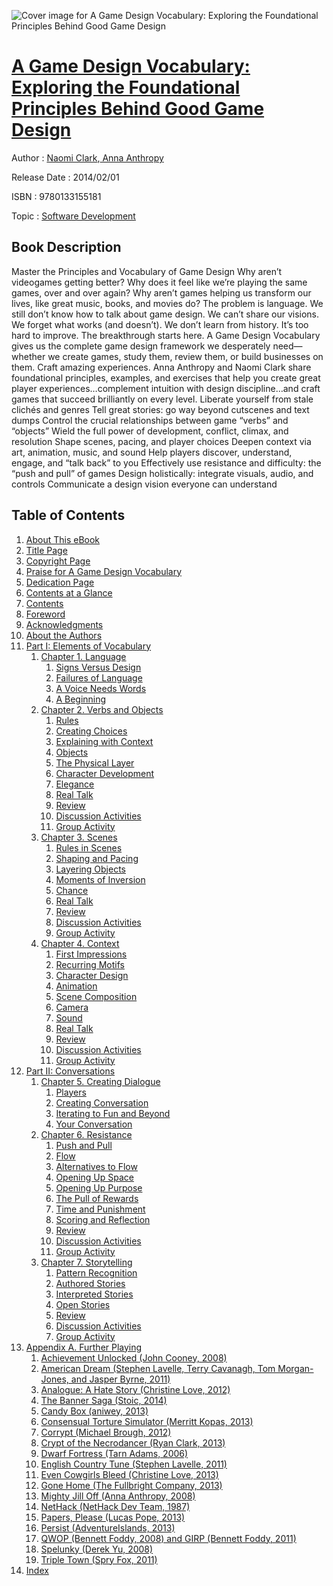 ![Cover image for A Game Design Vocabulary: Exploring the Foundational Principles Behind Good Game Design](https://imgdetail.ebookreading.net/cover/cover/software_development/EB9780133155181.jpg)

[A Game Design Vocabulary: Exploring the Foundational Principles Behind Good Game Design](https://ebookreading.net/view/book/A+Game+Design+Vocabulary%3A+Exploring+the+Foundational+Principles+Behind+Good+Game+Design-EB9780133155181_1.html "A Game Design Vocabulary: Exploring the Foundational Principles Behind Good Game Design")
====================================================================================================================

Author : [Naomi Clark](https://ebookreading.net/search/author/Naomi+Clark),[ Anna Anthropy](https://ebookreading.net/search/author/+Anna+Anthropy)

Release Date : 2014/02/01

ISBN : 9780133155181

Topic : [Software Development](https://ebookreading.net/search/category/software-development)

Book Description
-----------------

Master the Principles and Vocabulary of Game Design
Why aren’t videogames getting better? Why does it feel like we’re playing the same games, over and over again? Why aren’t games helping us transform our lives, like great music, books, and movies do?
The problem is language. We still don’t know how to talk about game design. We can’t share our visions. We forget what works (and doesn’t). We don’t learn from history. It’s too hard to improve.
The breakthrough starts here. A Game Design Vocabulary gives us the complete game design framework we desperately need—whether we create games, study them, review them, or build businesses on them.
Craft amazing experiences. Anna Anthropy and Naomi Clark share foundational principles, examples, and exercises that help you create great player experiences…complement intuition with design discipline…and craft games that succeed brilliantly on every level.
 Liberate yourself from stale clichés and genres 
 Tell great stories: go way beyond cutscenes and text dumps 
 Control the crucial relationships between game “verbs” and “objects” 
 Wield the full power of development, conflict, climax, and resolution 
 Shape scenes, pacing, and player choices 
 Deepen context via art, animation, music, and sound 
 Help players discover, understand, engage, and “talk back” to you 
 Effectively use resistance and difficulty: the “push and pull” of games 
 Design holistically: integrate visuals, audio, and controls 
 Communicate a design vision everyone can understand 
              
Table of Contents
-----------------

1. [About This eBook](https://ebookreading.net/view/book/A+Game+Design+Vocabulary%3A+Exploring+the+Foundational+Principles+Behind+Good+Game+Design-EB9780133155181_2.html)
1. [Title Page](https://ebookreading.net/view/book/A+Game+Design+Vocabulary%3A+Exploring+the+Foundational+Principles+Behind+Good+Game+Design-EB9780133155181_3.html)
1. [Copyright Page](https://ebookreading.net/view/book/A+Game+Design+Vocabulary%3A+Exploring+the+Foundational+Principles+Behind+Good+Game+Design-EB9780133155181_4.html)
1. [Praise for A Game Design Vocabulary](https://ebookreading.net/view/book/A+Game+Design+Vocabulary%3A+Exploring+the+Foundational+Principles+Behind+Good+Game+Design-EB9780133155181_5.html)
1. [Dedication Page](https://ebookreading.net/view/book/A+Game+Design+Vocabulary%3A+Exploring+the+Foundational+Principles+Behind+Good+Game+Design-EB9780133155181_6.html)
1. [Contents at a Glance](https://ebookreading.net/view/book/A+Game+Design+Vocabulary%3A+Exploring+the+Foundational+Principles+Behind+Good+Game+Design-EB9780133155181_7.html)
1. [Contents](https://ebookreading.net/view/book/A+Game+Design+Vocabulary%3A+Exploring+the+Foundational+Principles+Behind+Good+Game+Design-EB9780133155181_8.html)
1. [Foreword](https://ebookreading.net/view/book/A+Game+Design+Vocabulary%3A+Exploring+the+Foundational+Principles+Behind+Good+Game+Design-EB9780133155181_9.html)
1. [Acknowledgments](https://ebookreading.net/view/book/A+Game+Design+Vocabulary%3A+Exploring+the+Foundational+Principles+Behind+Good+Game+Design-EB9780133155181_10.html)
1. [About the Authors](https://ebookreading.net/view/book/A+Game+Design+Vocabulary%3A+Exploring+the+Foundational+Principles+Behind+Good+Game+Design-EB9780133155181_11.html)
1. [Part I: Elements of Vocabulary](https://ebookreading.net/view/book/A+Game+Design+Vocabulary%3A+Exploring+the+Foundational+Principles+Behind+Good+Game+Design-EB9780133155181_12.html)
    1. [Chapter 1. Language](https://ebookreading.net/view/book/A+Game+Design+Vocabulary%3A+Exploring+the+Foundational+Principles+Behind+Good+Game+Design-EB9780133155181_13.html)
        1. [Signs Versus Design](https://ebookreading.net/view/book/A+Game+Design+Vocabulary%3A+Exploring+the+Foundational+Principles+Behind+Good+Game+Design-EB9780133155181_13.html#ch01lev1sec1)
        1. [Failures of Language](https://ebookreading.net/view/book/A+Game+Design+Vocabulary%3A+Exploring+the+Foundational+Principles+Behind+Good+Game+Design-EB9780133155181_13.html#ch01lev1sec2)
        1. [A Voice Needs Words](https://ebookreading.net/view/book/A+Game+Design+Vocabulary%3A+Exploring+the+Foundational+Principles+Behind+Good+Game+Design-EB9780133155181_13.html#ch01lev1sec3)
        1. [A Beginning](https://ebookreading.net/view/book/A+Game+Design+Vocabulary%3A+Exploring+the+Foundational+Principles+Behind+Good+Game+Design-EB9780133155181_13.html#ch01lev1sec4)
    1. [Chapter 2. Verbs and Objects](https://ebookreading.net/view/book/A+Game+Design+Vocabulary%3A+Exploring+the+Foundational+Principles+Behind+Good+Game+Design-EB9780133155181_14.html)
        1. [Rules](https://ebookreading.net/view/book/A+Game+Design+Vocabulary%3A+Exploring+the+Foundational+Principles+Behind+Good+Game+Design-EB9780133155181_14.html#ch02lev1sec1)
        1. [Creating Choices](https://ebookreading.net/view/book/A+Game+Design+Vocabulary%3A+Exploring+the+Foundational+Principles+Behind+Good+Game+Design-EB9780133155181_14.html#ch02lev1sec2)
        1. [Explaining with Context](https://ebookreading.net/view/book/A+Game+Design+Vocabulary%3A+Exploring+the+Foundational+Principles+Behind+Good+Game+Design-EB9780133155181_14.html#ch02lev1sec3)
        1. [Objects](https://ebookreading.net/view/book/A+Game+Design+Vocabulary%3A+Exploring+the+Foundational+Principles+Behind+Good+Game+Design-EB9780133155181_14.html#ch02lev1sec4)
        1. [The Physical Layer](https://ebookreading.net/view/book/A+Game+Design+Vocabulary%3A+Exploring+the+Foundational+Principles+Behind+Good+Game+Design-EB9780133155181_14.html#ch02lev1sec5)
        1. [Character Development](https://ebookreading.net/view/book/A+Game+Design+Vocabulary%3A+Exploring+the+Foundational+Principles+Behind+Good+Game+Design-EB9780133155181_14.html#ch02lev1sec6)
        1. [Elegance](https://ebookreading.net/view/book/A+Game+Design+Vocabulary%3A+Exploring+the+Foundational+Principles+Behind+Good+Game+Design-EB9780133155181_14.html#ch02lev1sec7)
        1. [Real Talk](https://ebookreading.net/view/book/A+Game+Design+Vocabulary%3A+Exploring+the+Foundational+Principles+Behind+Good+Game+Design-EB9780133155181_14.html#ch02lev1sec8)
        1. [Review](https://ebookreading.net/view/book/A+Game+Design+Vocabulary%3A+Exploring+the+Foundational+Principles+Behind+Good+Game+Design-EB9780133155181_14.html#ch02lev1sec9)
        1. [Discussion Activities](https://ebookreading.net/view/book/A+Game+Design+Vocabulary%3A+Exploring+the+Foundational+Principles+Behind+Good+Game+Design-EB9780133155181_14.html#ch02lev1sec10)
        1. [Group Activity](https://ebookreading.net/view/book/A+Game+Design+Vocabulary%3A+Exploring+the+Foundational+Principles+Behind+Good+Game+Design-EB9780133155181_14.html#ch02lev1sec11)
    1. [Chapter 3. Scenes](https://ebookreading.net/view/book/A+Game+Design+Vocabulary%3A+Exploring+the+Foundational+Principles+Behind+Good+Game+Design-EB9780133155181_15.html)
        1. [Rules in Scenes](https://ebookreading.net/view/book/A+Game+Design+Vocabulary%3A+Exploring+the+Foundational+Principles+Behind+Good+Game+Design-EB9780133155181_15.html#ch03lev1sec1)
        1. [Shaping and Pacing](https://ebookreading.net/view/book/A+Game+Design+Vocabulary%3A+Exploring+the+Foundational+Principles+Behind+Good+Game+Design-EB9780133155181_15.html#ch03lev1sec2)
        1. [Layering Objects](https://ebookreading.net/view/book/A+Game+Design+Vocabulary%3A+Exploring+the+Foundational+Principles+Behind+Good+Game+Design-EB9780133155181_15.html#ch03lev1sec3)
        1. [Moments of Inversion](https://ebookreading.net/view/book/A+Game+Design+Vocabulary%3A+Exploring+the+Foundational+Principles+Behind+Good+Game+Design-EB9780133155181_15.html#ch03lev1sec4)
        1. [Chance](https://ebookreading.net/view/book/A+Game+Design+Vocabulary%3A+Exploring+the+Foundational+Principles+Behind+Good+Game+Design-EB9780133155181_15.html#ch03lev1sec5)
        1. [Real Talk](https://ebookreading.net/view/book/A+Game+Design+Vocabulary%3A+Exploring+the+Foundational+Principles+Behind+Good+Game+Design-EB9780133155181_15.html#ch03lev1sec6)
        1. [Review](https://ebookreading.net/view/book/A+Game+Design+Vocabulary%3A+Exploring+the+Foundational+Principles+Behind+Good+Game+Design-EB9780133155181_15.html#ch03lev1sec7)
        1. [Discussion Activities](https://ebookreading.net/view/book/A+Game+Design+Vocabulary%3A+Exploring+the+Foundational+Principles+Behind+Good+Game+Design-EB9780133155181_15.html#ch03lev1sec8)
        1. [Group Activity](https://ebookreading.net/view/book/A+Game+Design+Vocabulary%3A+Exploring+the+Foundational+Principles+Behind+Good+Game+Design-EB9780133155181_15.html#ch03lev1sec9)
    1. [Chapter 4. Context](https://ebookreading.net/view/book/A+Game+Design+Vocabulary%3A+Exploring+the+Foundational+Principles+Behind+Good+Game+Design-EB9780133155181_16.html)
        1. [First Impressions](https://ebookreading.net/view/book/A+Game+Design+Vocabulary%3A+Exploring+the+Foundational+Principles+Behind+Good+Game+Design-EB9780133155181_16.html#ch04lev1sec1)
        1. [Recurring Motifs](https://ebookreading.net/view/book/A+Game+Design+Vocabulary%3A+Exploring+the+Foundational+Principles+Behind+Good+Game+Design-EB9780133155181_16.html#ch04lev1sec2)
        1. [Character Design](https://ebookreading.net/view/book/A+Game+Design+Vocabulary%3A+Exploring+the+Foundational+Principles+Behind+Good+Game+Design-EB9780133155181_16.html#ch04lev1sec3)
        1. [Animation](https://ebookreading.net/view/book/A+Game+Design+Vocabulary%3A+Exploring+the+Foundational+Principles+Behind+Good+Game+Design-EB9780133155181_16.html#ch04lev1sec4)
        1. [Scene Composition](https://ebookreading.net/view/book/A+Game+Design+Vocabulary%3A+Exploring+the+Foundational+Principles+Behind+Good+Game+Design-EB9780133155181_16.html#ch04lev1sec5)
        1. [Camera](https://ebookreading.net/view/book/A+Game+Design+Vocabulary%3A+Exploring+the+Foundational+Principles+Behind+Good+Game+Design-EB9780133155181_16.html#ch04lev1sec6)
        1. [Sound](https://ebookreading.net/view/book/A+Game+Design+Vocabulary%3A+Exploring+the+Foundational+Principles+Behind+Good+Game+Design-EB9780133155181_16.html#ch04lev1sec7)
        1. [Real Talk](https://ebookreading.net/view/book/A+Game+Design+Vocabulary%3A+Exploring+the+Foundational+Principles+Behind+Good+Game+Design-EB9780133155181_16.html#ch04lev1sec8)
        1. [Review](https://ebookreading.net/view/book/A+Game+Design+Vocabulary%3A+Exploring+the+Foundational+Principles+Behind+Good+Game+Design-EB9780133155181_16.html#ch04lev1sec9)
        1. [Discussion Activities](https://ebookreading.net/view/book/A+Game+Design+Vocabulary%3A+Exploring+the+Foundational+Principles+Behind+Good+Game+Design-EB9780133155181_16.html#ch04lev1sec10)
        1. [Group Activity](https://ebookreading.net/view/book/A+Game+Design+Vocabulary%3A+Exploring+the+Foundational+Principles+Behind+Good+Game+Design-EB9780133155181_16.html#ch04lev1sec11)
1. [Part II: Conversations](https://ebookreading.net/view/book/A+Game+Design+Vocabulary%3A+Exploring+the+Foundational+Principles+Behind+Good+Game+Design-EB9780133155181_17.html)
    1. [Chapter 5. Creating Dialogue](https://ebookreading.net/view/book/A+Game+Design+Vocabulary%3A+Exploring+the+Foundational+Principles+Behind+Good+Game+Design-EB9780133155181_18.html)
        1. [Players](https://ebookreading.net/view/book/A+Game+Design+Vocabulary%3A+Exploring+the+Foundational+Principles+Behind+Good+Game+Design-EB9780133155181_18.html#ch05lev1sec1)
        1. [Creating Conversation](https://ebookreading.net/view/book/A+Game+Design+Vocabulary%3A+Exploring+the+Foundational+Principles+Behind+Good+Game+Design-EB9780133155181_18.html#ch05lev1sec2)
        1. [Iterating to Fun and Beyond](https://ebookreading.net/view/book/A+Game+Design+Vocabulary%3A+Exploring+the+Foundational+Principles+Behind+Good+Game+Design-EB9780133155181_18.html#ch05lev1sec3)
        1. [Your Conversation](https://ebookreading.net/view/book/A+Game+Design+Vocabulary%3A+Exploring+the+Foundational+Principles+Behind+Good+Game+Design-EB9780133155181_18.html#ch05lev1sec4)
    1. [Chapter 6. Resistance](https://ebookreading.net/view/book/A+Game+Design+Vocabulary%3A+Exploring+the+Foundational+Principles+Behind+Good+Game+Design-EB9780133155181_19.html)
        1. [Push and Pull](https://ebookreading.net/view/book/A+Game+Design+Vocabulary%3A+Exploring+the+Foundational+Principles+Behind+Good+Game+Design-EB9780133155181_19.html#ch06lev1sec1)
        1. [Flow](https://ebookreading.net/view/book/A+Game+Design+Vocabulary%3A+Exploring+the+Foundational+Principles+Behind+Good+Game+Design-EB9780133155181_19.html#ch06lev1sec2)
        1. [Alternatives to Flow](https://ebookreading.net/view/book/A+Game+Design+Vocabulary%3A+Exploring+the+Foundational+Principles+Behind+Good+Game+Design-EB9780133155181_19.html#ch06lev1sec3)
        1. [Opening Up Space](https://ebookreading.net/view/book/A+Game+Design+Vocabulary%3A+Exploring+the+Foundational+Principles+Behind+Good+Game+Design-EB9780133155181_19.html#ch06lev1sec4)
        1. [Opening Up Purpose](https://ebookreading.net/view/book/A+Game+Design+Vocabulary%3A+Exploring+the+Foundational+Principles+Behind+Good+Game+Design-EB9780133155181_19.html#ch06lev1sec5)
        1. [The Pull of Rewards](https://ebookreading.net/view/book/A+Game+Design+Vocabulary%3A+Exploring+the+Foundational+Principles+Behind+Good+Game+Design-EB9780133155181_19.html#ch06lev1sec6)
        1. [Time and Punishment](https://ebookreading.net/view/book/A+Game+Design+Vocabulary%3A+Exploring+the+Foundational+Principles+Behind+Good+Game+Design-EB9780133155181_19.html#ch06lev1sec7)
        1. [Scoring and Reflection](https://ebookreading.net/view/book/A+Game+Design+Vocabulary%3A+Exploring+the+Foundational+Principles+Behind+Good+Game+Design-EB9780133155181_19.html#ch06lev1sec8)
        1. [Review](https://ebookreading.net/view/book/A+Game+Design+Vocabulary%3A+Exploring+the+Foundational+Principles+Behind+Good+Game+Design-EB9780133155181_19.html#ch06lev1sec9)
        1. [Discussion Activities](https://ebookreading.net/view/book/A+Game+Design+Vocabulary%3A+Exploring+the+Foundational+Principles+Behind+Good+Game+Design-EB9780133155181_19.html#ch06lev1sec10)
        1. [Group Activity](https://ebookreading.net/view/book/A+Game+Design+Vocabulary%3A+Exploring+the+Foundational+Principles+Behind+Good+Game+Design-EB9780133155181_19.html#ch06lev1sec11)
    1. [Chapter 7. Storytelling](https://ebookreading.net/view/book/A+Game+Design+Vocabulary%3A+Exploring+the+Foundational+Principles+Behind+Good+Game+Design-EB9780133155181_20.html)
        1. [Pattern Recognition](https://ebookreading.net/view/book/A+Game+Design+Vocabulary%3A+Exploring+the+Foundational+Principles+Behind+Good+Game+Design-EB9780133155181_20.html#ch07lev1sec1)
        1. [Authored Stories](https://ebookreading.net/view/book/A+Game+Design+Vocabulary%3A+Exploring+the+Foundational+Principles+Behind+Good+Game+Design-EB9780133155181_20.html#ch07lev1sec2)
        1. [Interpreted Stories](https://ebookreading.net/view/book/A+Game+Design+Vocabulary%3A+Exploring+the+Foundational+Principles+Behind+Good+Game+Design-EB9780133155181_20.html#ch07lev1sec3)
        1. [Open Stories](https://ebookreading.net/view/book/A+Game+Design+Vocabulary%3A+Exploring+the+Foundational+Principles+Behind+Good+Game+Design-EB9780133155181_20.html#ch07lev1sec4)
        1. [Review](https://ebookreading.net/view/book/A+Game+Design+Vocabulary%3A+Exploring+the+Foundational+Principles+Behind+Good+Game+Design-EB9780133155181_20.html#ch07lev1sec5)
        1. [Discussion Activities](https://ebookreading.net/view/book/A+Game+Design+Vocabulary%3A+Exploring+the+Foundational+Principles+Behind+Good+Game+Design-EB9780133155181_20.html#ch07lev1sec6)
        1. [Group Activity](https://ebookreading.net/view/book/A+Game+Design+Vocabulary%3A+Exploring+the+Foundational+Principles+Behind+Good+Game+Design-EB9780133155181_20.html#ch07lev1sec7)
1. [Appendix A. Further Playing](https://ebookreading.net/view/book/A+Game+Design+Vocabulary%3A+Exploring+the+Foundational+Principles+Behind+Good+Game+Design-EB9780133155181_21.html)
    1. [Achievement Unlocked (John Cooney, 2008)](https://ebookreading.net/view/book/A+Game+Design+Vocabulary%3A+Exploring+the+Foundational+Principles+Behind+Good+Game+Design-EB9780133155181_21.html#app01lev1sec1)
    1. [American Dream (Stephen Lavelle, Terry Cavanagh, Tom Morgan-Jones, and Jasper Byrne, 2011)](https://ebookreading.net/view/book/A+Game+Design+Vocabulary%3A+Exploring+the+Foundational+Principles+Behind+Good+Game+Design-EB9780133155181_21.html#app01lev1sec2)
    1. [Analogue: A Hate Story (Christine Love, 2012)](https://ebookreading.net/view/book/A+Game+Design+Vocabulary%3A+Exploring+the+Foundational+Principles+Behind+Good+Game+Design-EB9780133155181_21.html#app01lev1sec3)
    1. [The Banner Saga (Stoic, 2014)](https://ebookreading.net/view/book/A+Game+Design+Vocabulary%3A+Exploring+the+Foundational+Principles+Behind+Good+Game+Design-EB9780133155181_21.html#app01lev1sec4)
    1. [Candy Box (aniwey, 2013)](https://ebookreading.net/view/book/A+Game+Design+Vocabulary%3A+Exploring+the+Foundational+Principles+Behind+Good+Game+Design-EB9780133155181_21.html#app01lev1sec5)
    1. [Consensual Torture Simulator (Merritt Kopas, 2013)](https://ebookreading.net/view/book/A+Game+Design+Vocabulary%3A+Exploring+the+Foundational+Principles+Behind+Good+Game+Design-EB9780133155181_21.html#app01lev1sec6)
    1. [Corrypt (Michael Brough, 2012)](https://ebookreading.net/view/book/A+Game+Design+Vocabulary%3A+Exploring+the+Foundational+Principles+Behind+Good+Game+Design-EB9780133155181_21.html#app01lev1sec7)
    1. [Crypt of the Necrodancer (Ryan Clark, 2013)](https://ebookreading.net/view/book/A+Game+Design+Vocabulary%3A+Exploring+the+Foundational+Principles+Behind+Good+Game+Design-EB9780133155181_21.html#app01lev1sec8)
    1. [Dwarf Fortress (Tarn Adams, 2006)](https://ebookreading.net/view/book/A+Game+Design+Vocabulary%3A+Exploring+the+Foundational+Principles+Behind+Good+Game+Design-EB9780133155181_21.html#app01lev1sec9)
    1. [English Country Tune (Stephen Lavelle, 2011)](https://ebookreading.net/view/book/A+Game+Design+Vocabulary%3A+Exploring+the+Foundational+Principles+Behind+Good+Game+Design-EB9780133155181_21.html#app01lev1sec10)
    1. [Even Cowgirls Bleed (Christine Love, 2013)](https://ebookreading.net/view/book/A+Game+Design+Vocabulary%3A+Exploring+the+Foundational+Principles+Behind+Good+Game+Design-EB9780133155181_21.html#app01lev1sec11)
    1. [Gone Home (The Fullbright Company, 2013)](https://ebookreading.net/view/book/A+Game+Design+Vocabulary%3A+Exploring+the+Foundational+Principles+Behind+Good+Game+Design-EB9780133155181_21.html#app01lev1sec12)
    1. [Mighty Jill Off (Anna Anthropy, 2008)](https://ebookreading.net/view/book/A+Game+Design+Vocabulary%3A+Exploring+the+Foundational+Principles+Behind+Good+Game+Design-EB9780133155181_21.html#app01lev1sec13)
    1. [NetHack (NetHack Dev Team, 1987)](https://ebookreading.net/view/book/A+Game+Design+Vocabulary%3A+Exploring+the+Foundational+Principles+Behind+Good+Game+Design-EB9780133155181_21.html#app01lev1sec14)
    1. [Papers, Please (Lucas Pope, 2013)](https://ebookreading.net/view/book/A+Game+Design+Vocabulary%3A+Exploring+the+Foundational+Principles+Behind+Good+Game+Design-EB9780133155181_21.html#app01lev1sec15)
    1. [Persist (AdventureIslands, 2013)](https://ebookreading.net/view/book/A+Game+Design+Vocabulary%3A+Exploring+the+Foundational+Principles+Behind+Good+Game+Design-EB9780133155181_21.html#app01lev1sec16)
    1. [QWOP (Bennett Foddy, 2008) and GIRP (Bennett Foddy, 2011)](https://ebookreading.net/view/book/A+Game+Design+Vocabulary%3A+Exploring+the+Foundational+Principles+Behind+Good+Game+Design-EB9780133155181_21.html#app01lev1sec17)
    1. [Spelunky (Derek Yu, 2008)](https://ebookreading.net/view/book/A+Game+Design+Vocabulary%3A+Exploring+the+Foundational+Principles+Behind+Good+Game+Design-EB9780133155181_21.html#app01lev1sec18)
    1. [Triple Town (Spry Fox, 2011)](https://ebookreading.net/view/book/A+Game+Design+Vocabulary%3A+Exploring+the+Foundational+Principles+Behind+Good+Game+Design-EB9780133155181_21.html#app01lev1sec19)
1. [Index](https://ebookreading.net/view/book/A+Game+Design+Vocabulary%3A+Exploring+the+Foundational+Principles+Behind+Good+Game+Design-EB9780133155181_22.html)
